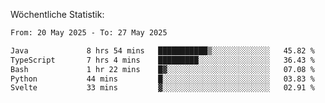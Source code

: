 
Wöchentliche Statistik:
<!--START_SECTION:waka-->

```txt
From: 20 May 2025 - To: 27 May 2025

Java             8 hrs 54 mins   ███████████▒░░░░░░░░░░░░░   45.82 %
TypeScript       7 hrs 4 mins    █████████░░░░░░░░░░░░░░░░   36.43 %
Bash             1 hr 22 mins    █▓░░░░░░░░░░░░░░░░░░░░░░░   07.08 %
Python           44 mins         █░░░░░░░░░░░░░░░░░░░░░░░░   03.83 %
Svelte           33 mins         ▓░░░░░░░░░░░░░░░░░░░░░░░░   02.91 %
```

<!--END_SECTION:waka-->
